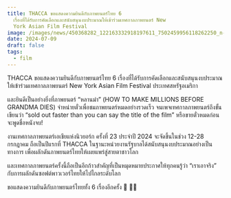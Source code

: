 ```yaml
---
title: THACCA ขอแสดงความยินดีกับภาพยนตร์ไทย 6
  เรื่องที่ได้รับการคัดเลือกและสนับสนุนงบประมาณให้เข้าร่วมเทศกาลภาพยนตร์ New
  York Asian Film Festival
image: /images/news/450368282_122163332918197611_7502459956118262250_n-2.jpg
date: 2024-07-09
draft: false
tags:
  - film
---
```

THACCA ขอแสดงความยินดีกับภาพยนตร์ไทย 6 เรื่องที่ได้รับการคัดเลือกและสนับสนุนงบประมาณให้เข้าร่วมเทศกาลภาพยนตร์ New York Asian Film Festival ประเทศสหรัฐอเมริกา

และยินดีเป็นอย่างยิ่งที่ภาพยนตร์ “หลานม่า” (HOW TO MAKE MILLIONS BEFORE GRANDMA DIES) จำหน่ายตั๋วเพื่อชมภาพยนตร์หมดอย่างรวดเร็ว จนเพจเทศกาลภาพยนตร์ถึงขั้นเขียนว่า “sold out faster than you can say the title of the film” หรือขายตั๋วหมดก่อนจะพูดชื่อหนังจบ!

งานเทศกาลภาพยนตร์เอเชียแห่งนิวยอร์ก ครั้งที่ 23 ประจำปี 2024 จะจัดขึ้นในช่วง 12-28 กรกฎาคม ถือเป็นปีแรกที่ THACCA ในฐานะหน่วยงานรัฐบาลได้สนับสนุนงบประมาณอย่างเป็นทางการ เพื่อผลักดันภาพยนตร์ไทยให้เผยแพร่สู่สายตาชาวโลก

และเทศกาลภาพยนตร์ครั้งนี้ถือเป็นอีกก้าวสำคัญที่เป็นหมุดหมายประกาศให้ทุกคนรู้ว่า “เราเอาจริง” กับการผลักดันซอฟต์พาวเวอร์ไทยให้ไปไกลระดับโลก

ขอแสดงความยินดีกับภาพยนตร์ไทยทั้ง 6 เรื่องอีกครั้ง 🎉 👏🏻
